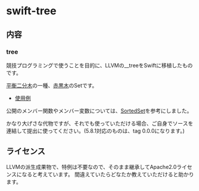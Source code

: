 # swift-tree

## 内容

### tree

競技プログラミングで使うことを目的に、LLVMの__treeをSwiftに移植したものです。

[平衡二分木](https://ja.wikipedia.org/wiki/平衡二分探索木)の一種、[赤黒木](https://ja.wikipedia.org/wiki/赤黒木)のSetです。

- [使用例](https://atcoder.jp/contests/abc370/submissions/57922896)

公開のメンバー関数やメンバー変数については、[SortedSet](https://github.com/tatyam-prime/SortedSet)を参考にしました。

かなり大げさな代物ですが、それでも使っていただける場合、ご自身でソースを連結して提出に使ってください。(5.8.1対応のものは、tag 0.0.0になります。)

## ライセンス

LLVMの派生成果物で、特例は不要なので、そのまま継承してApache2.0ライセンスになると考えています。
間違えていたらどなたか教えていただけると助かります。

